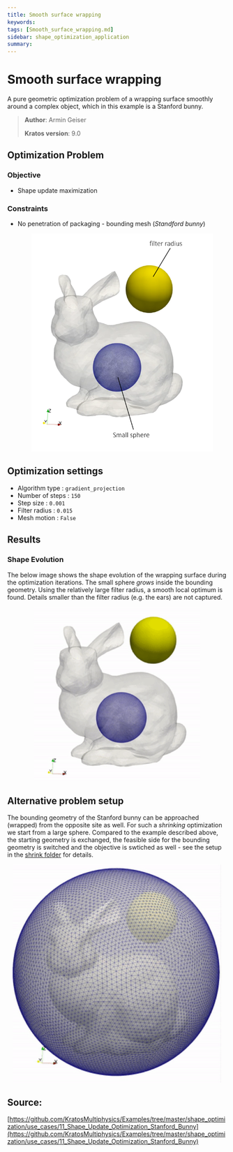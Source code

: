 ```yaml
---
title: Smooth surface wrapping
keywords: 
tags: [Smooth_surface_wrapping.md]
sidebar: shape_optimization_application
summary: 
---
```

# Smooth surface wrapping

A pure geometric optimization problem of a wrapping surface smoothly around a complex object, which in this example is a Stanford bunny.

> **Author**: Armin Geiser
>
> **Kratos version**: 9.0

## Optimization Problem

### Objective
- Shape update maximization

### Constraints
- No penetration of packaging - bounding mesh (*Standford bunny*)

  <p align="center">
    <img src="https://raw.githubusercontent.com/KratosMultiphysics/Examples/master/shape_optimization/use_cases/11_Shape_Update_Optimization_Stanford_Bunny/images/bunny_opt_setup.png" height="500">
  </p>

## Optimization settings
- Algorithm type : `gradient_projection`
- Number of steps : `150`
- Step size : `0.001`
- Filter radius : `0.015`
- Mesh motion : `False`

## Results

### Shape Evolution
The below image shows the shape evolution of the wrapping surface during the optimization iterations. The small sphere *grows* inside the bounding geometry. Using the relatively large filter radius, a smooth local optimum is found. Details smaller than the filter radius (e.g. the ears) are not captured.

<p align="center">
    <img src="https://raw.githubusercontent.com/KratosMultiphysics/Examples/master/shape_optimization/use_cases/11_Shape_Update_Optimization_Stanford_Bunny/images/bunny_results_smallSphere.gif" height="400">
</p>


## Alternative problem setup

The bounding geometry of the Stanford bunny can be approached (wrapped) from the opposite site as well. For such a *shrinking* optimization we start from a large sphere. Compared to the example described above, the starting geometry is exchanged, the feasible side for the bounding geometry is switched and the objective is swtiched as well - see the setup in the [shrink folder](shrink) for details.

  <p align="center">
    <img src="https://raw.githubusercontent.com/KratosMultiphysics/Examples/master/shape_optimization/use_cases/11_Shape_Update_Optimization_Stanford_Bunny/images/bunny_results_largeSphere.gif" height="500">
  </p>



## Source: 
[https://github.com/KratosMultiphysics/Examples/tree/master/shape_optimization/use_cases/11_Shape_Update_Optimization_Stanford_Bunny](https://github.com/KratosMultiphysics/Examples/tree/master/shape_optimization/use_cases/11_Shape_Update_Optimization_Stanford_Bunny)
